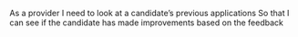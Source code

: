 As a provider
I need to look at a candidate’s previous applications
So that I can see if the candidate has made improvements based on the feedback
